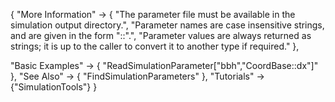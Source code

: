 {
  "More Information" ->
   {
     "The parameter file must be available in the simulation output directory.",
     "Parameter names are case insensitive strings, and are given in the form \"<thorn>::<param>\".",
     "Parameter values are always returned as strings; it is up to the caller to convert it to another type if required."
   },

  "Basic Examples" -> {
    "ReadSimulationParameter[\"bbh\",\"CoordBase::dx\"]"
    },
  "See Also" -> {
    "FindSimulationParameters"
   },
  "Tutorials" -> {"SimulationTools"}
}
